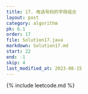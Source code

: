 ```yaml
---
title: 17. 电话号码的字母组合
layout: post
category: algorithm
pk: 6.1
order: 17
file: Solution17.java
markdown: Solution17.md
start: 22
end: -1
skip: 4
last_modified_at: 2023-08-15
---
```


{% include leetcode.md %}